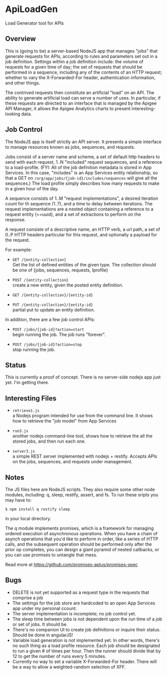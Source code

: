 ApiLoadGen
==========

Load Generator tool for APIs


Overview
----------------------

This is (going to be) a server-based NodeJS app that
manages "jobs" that generate requests for APIs, according to
rules and parameters set out in a job definition. Settings
within a job definition include: the volume of
requests for a given time of day; the set of requests that should
be performed in a sequence, including any of the contents of an
HTTP request; whether to vary the X-Forwarded-For header,
authentication information, and other things.

The contrived requests then constitute an artificial "load" on an
API. The ability to generate artificial load can serve a number of
uses. In particular, if these requests are directed to an interface that
is managed by the Apigee API Manager, it allows the Apigee Analytics
charts to present interesting-looking data.


Job Control
----------------------

The NodeJS app is itself strictly an API server.  It presents a
simple interface to manage resources known as jobs, sequences,
and requests.

Jobs consist of a server name and scheme, a set of default http
headers to send with each request, 1..N "included" request
sequences, and a reference to a load-profile.  (FYI: All of the
job definition metadata is stored in App Services. In this
case, "includes" is an App Services entity relationship, so that
a GET on `/org/app/jobs/{job-id}/includes/sequences` will give all
the sequences.)  The load profile simply describes how many
requests to make in a given hour of the day.

A sequence consists of 1..M "request implementations", a desired
iteration count for th sequence (1..?), and a time to delay
between iterations.  The request implementations are a nested
object containing a reference to a request entity (==uuid), and a set of
extractions to perform on the response.

A request consiste of a descriptive name, an HTTP verb, a url
path, a set of 0..P HTTP headers particular for this request, and
optionally a payload for the request.

For example:

* `GET /{entity-collection}`  
    Get the list of defined entities of the given type. The collection
    should be one of {jobs, sequences, requests, lprofile}

* `POST /{entity-collection}`  
    create a new entity, given the posted entity definition.

* `GET /{entity-collection}/{entity-id}`  

* `PUT /{entity-collection}/{entity-id}`  
   partial put to update an entity definition.


In addition, there are a few job control APIs:

* `POST /jobs/{job-id}?action=start`  
   begin running the job. The job runs "forever".

* `POST /jobs/{job-id}?action=stop`  
   stop running the job.



Status
----------------------

This is currently a proof of concept. There is no server-side
nodejs app just yet. I'm getting there.



Interesting Files
----------------------

* `retrieve1.js`  
a Nodejs program intended for use from the command line. It shows how to retrieve the "job model" from App Services


* `run3.js`  
another nodejs command-line tool, shows how to retrieve the all the stored jobs, and then run each one.

* `server3.js`  
a simple REST server implemented with nodejs + restify. Accepts APIs on the jobs, sequences, and requests under management. 




Notes
----------------------

The JS files here are NodeJS scripts.  They also require some other
node modules, including: q, sleep, restify, assert, and fs.  To run these sripts you may have to:

 `$ npm install q restify sleep`

in your local directory.


The q module implements promises, which is a framework for managing
ordered execution of asynchronous operations. When you have a chain of
asynch operations that you'd like to perform in order, like a series of
HTTP calls, and the subsequent operation should be performed only after
the prior op completes, you can design a giant pyramid of nested
callbacks, or you can use promises to untangle that mess.

Read more at https://github.com/promises-aplus/promises-spec


Bugs
----------------------

- DELETE is not yet supported as a request type in the requests that comprise a job
- The settings for the job store are hardcoded to an open App Services app under my personal ccount.
- The server implementation is incomplete; no job control yet.
- The sleep time between jobs is not dependent upon the run time of a job or set of jobs. It should be.
- There's no companion UI to create job definitions or inquire their status.  Should be done in angularJS!
- Variable load generation is not implemented yet. In other words, there's no such thing as a load profile resource. Each job should be designated to run a given # of times per hour. Then the runner should divide that by 12 to get the number of runs every 5 minutes.
- Currently no way to set a variable X-Forwarded-For header.  There will be a way to allow a weighted-random selection of XFF.
